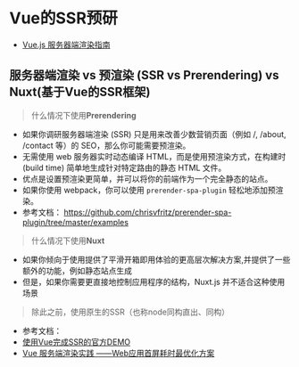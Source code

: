 # Vue的SSR预研

- [Vue.js 服务器端渲染指南](https://ssr.vuejs.org/zh/)

## 服务器端渲染 vs 预渲染 (SSR vs Prerendering) vs Nuxt(基于Vue的SSR框架)

> 什么情况下使用**Prerendering**

- 如果你调研服务器端渲染 (SSR) 只是用来改善少数营销页面（例如 /, /about, /contact 等）的 SEO，那么你可能需要预渲染。
- 无需使用 web 服务器实时动态编译 HTML，而是使用预渲染方式，在构建时 (build time) 简单地生成针对特定路由的静态 HTML 文件。
- 优点是设置预渲染更简单，并可以将你的前端作为一个完全静态的站点。
- 如果你使用 webpack，你可以使用 `prerender-spa-plugin` 轻松地添加预渲染。
- 参考文档： https://github.com/chrisvfritz/prerender-spa-plugin/tree/master/examples
  
> 什么情况下使用**Nuxt**

- 如果你倾向于使用提供了平滑开箱即用体验的更高层次解决方案,并提供了一些额外的功能，例如静态站点生成
- 但是，如果你需要更直接地控制应用程序的结构，Nuxt.js 并不适合这种使用场景

> 除此之前，使用原生的SSR（也称node同构直出、同构）

- 参考文档：
- [使用Vue完成SSR的官方DEMO](https://github.com/vuejs/vue-hackernews-2.0/)
- [Vue 服务端渲染实践 ——Web应用首屏耗时最优化方案](https://segmentfault.com/a/1190000018577041)
